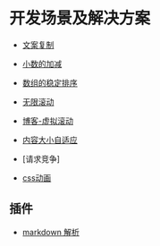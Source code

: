 # 开发场景及解决方案

- [文案复制](./clipboard.md)
- [小数的加减](../decimal/arithmetic.ts)
- [数组的稳定排序](../algorithm/sort/array-sort.md)
- [无限滚动]()
- [博客-虚拟滚动](https://youthfighter.github.io/react-virtual-list/transform.html)
- [内容大小自适应](../package/components/fitted-box.vue)
- [请求竞争]

- [css动画](./animation.md)



## 插件
- [markdown 解析](https://github.com/markdown-it/markdown-it)
